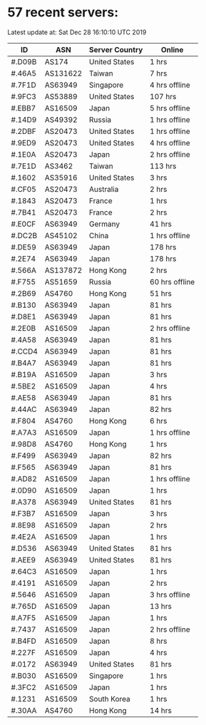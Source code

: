 # 57 recent servers:

Latest update at: Sat Dec 28 16:10:10 UTC 2019

| ID | ASN | Server Country | Online |
| -- | --- | -------------- | ------ |
| #.D09B | AS174 | United States | 1 hrs |
| #.46A5 | AS131622 | Taiwan | 7 hrs |
| #.7F1D | AS63949 | Singapore | 4 hrs offline |
| #.9FC3 | AS53889 | United States | 107 hrs |
| #.EBB7 | AS16509 | Japan | 5 hrs offline |
| #.14D9 | AS49392 | Russia | 1 hrs offline |
| #.2DBF | AS20473 | United States | 1 hrs offline |
| #.9ED9 | AS20473 | United States | 4 hrs offline |
| #.1E0A | AS20473 | Japan | 2 hrs offline |
| #.7E1D | AS3462 | Taiwan | 113 hrs |
| #.1602 | AS35916 | United States | 3 hrs |
| #.CF05 | AS20473 | Australia | 2 hrs |
| #.1843 | AS20473 | France | 1 hrs |
| #.7B41 | AS20473 | France | 2 hrs |
| #.E0CF | AS63949 | Germany | 41 hrs |
| #.DC2B | AS45102 | China | 1 hrs offline |
| #.DE59 | AS63949 | Japan | 178 hrs |
| #.2E74 | AS63949 | Japan | 178 hrs |
| #.566A | AS137872 | Hong Kong | 2 hrs |
| #.F755 | AS51659 | Russia | 60 hrs offline |
| #.2B69 | AS4760 | Hong Kong | 51 hrs |
| #.B130 | AS63949 | Japan | 81 hrs |
| #.D8E1 | AS63949 | Japan | 81 hrs |
| #.2E0B | AS16509 | Japan | 2 hrs offline |
| #.4A58 | AS63949 | Japan | 81 hrs |
| #.CCD4 | AS63949 | Japan | 81 hrs |
| #.B4A7 | AS63949 | Japan | 81 hrs |
| #.B19A | AS16509 | Japan | 3 hrs |
| #.5BE2 | AS16509 | Japan | 4 hrs |
| #.AE58 | AS63949 | Japan | 81 hrs |
| #.44AC | AS63949 | Japan | 82 hrs |
| #.F804 | AS4760 | Hong Kong | 6 hrs |
| #.A7A3 | AS16509 | Japan | 1 hrs offline |
| #.98D8 | AS4760 | Hong Kong | 1 hrs |
| #.F499 | AS63949 | Japan | 82 hrs |
| #.F565 | AS63949 | Japan | 81 hrs |
| #.AD82 | AS16509 | Japan | 1 hrs offline |
| #.0D90 | AS16509 | Japan | 1 hrs |
| #.A378 | AS63949 | United States | 81 hrs |
| #.F3B7 | AS16509 | Japan | 3 hrs |
| #.8E98 | AS16509 | Japan | 2 hrs |
| #.4E2A | AS16509 | Japan | 1 hrs |
| #.D536 | AS63949 | United States | 81 hrs |
| #.AEE9 | AS63949 | United States | 81 hrs |
| #.64C3 | AS16509 | Japan | 1 hrs |
| #.4191 | AS16509 | Japan | 2 hrs |
| #.5646 | AS16509 | Japan | 3 hrs offline |
| #.765D | AS16509 | Japan | 13 hrs |
| #.A7F5 | AS16509 | Japan | 1 hrs |
| #.7437 | AS16509 | Japan | 2 hrs offline |
| #.B4FD | AS16509 | Japan | 8 hrs |
| #.227F | AS16509 | Japan | 4 hrs |
| #.0172 | AS63949 | United States | 81 hrs |
| #.B030 | AS16509 | Singapore | 1 hrs |
| #.3FC2 | AS16509 | Japan | 1 hrs |
| #.1231 | AS16509 | South Korea | 1 hrs |
| #.30AA | AS4760 | Hong Kong | 14 hrs |

